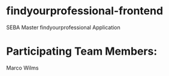 # findyourprofessional-frontend
SEBA Master findyourprofessional Application

# Participating Team Members:
Marco Wilms